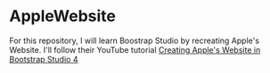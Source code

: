 # AppleWebsite
For this repository, I will learn Boostrap Studio by recreating Apple's Website. I'll follow their YouTube tutorial [Creating Apple's Website in Bootstrap Studio 4](https://youtu.be/jDjTBn7orFg?si=QvWUhtK7ZNA_o9Ez)
